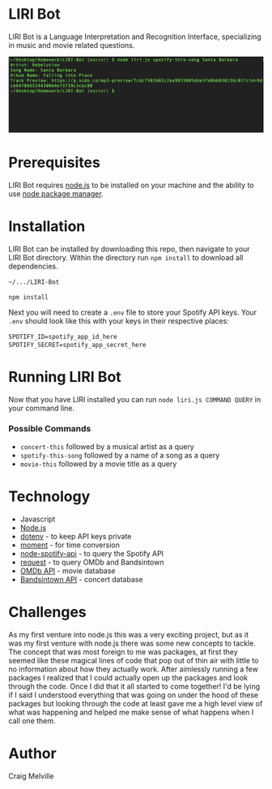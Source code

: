 # LIRI Bot
LIRI Bot is a Language Interpretation and Recognition Interface, specializing in music and movie related questions.

![](images/screenshot.png)

# Prerequisites
LIRI Bot requires [node.js](https://nodejs.org/en/) to be installed on your machine and the ability to use [node package manager](https://www.npmjs.com/).

# Installation
LIRI Bot can be installed by downloading this repo, then navigate to your LIRI Bot directory. Within the directory run `npm install` to download all dependencies.
```
~/.../LIRI-Bot
```
```
npm install
```
Next you will need to create a `.env` file to store your Spotify API keys. Your `.env` should look like this with your keys in their respective places:
```
SPOTIFY_ID=spotify_app_id_here
SPOTIFY_SECRET=spotify_app_secret_here
```

# Running LIRI Bot
Now that you have LIRI installed you can run `node liri.js COMMAND QUERY` in your command line.

### Possible Commands
- `concert-this` followed by a musical artist as a query
- `spotify-this-song` followed by a name of a song as a query
- `movie-this` followed by a movie title as a query

# Technology
- Javascript
- [Node.js](https://nodejs.org/en/)
- [dotenv](https://www.npmjs.com/package/dotenv) - to keep API keys private
- [moment](https://www.npmjs.com/package/moment) - for time conversion
- [node-spotify-api](https://www.npmjs.com/package/node-spotify-api) - to query the Spotify API
- [request](https://www.npmjs.com/package/request) - to query OMDb and Bandsintown
- [OMDb API](http://www.omdbapi.com/) - movie database
- [Bandsintown API](http://www.artists.bandsintown.com/bandsintown-api) - concert database

# Challenges
As my first venture into node.js this was a very exciting project, but as it was my first venture with node.js there was some new concepts to tackle. The concept that was most foreign to me was packages, at first they seemed like these magical lines of code that pop out of thin air with little to no information about how they actually work. After aimlessly running a few packages I realized that I could actually open up the packages and look through the code. Once I did that it all started to come together! I'd be lying if I said I understood everything that was going on under the hood of these packages but looking through the code at least gave me a high level view of what was happening and helped me make sense of what happens when I call one them.

# Author
Craig Melville
